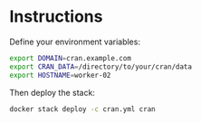 # Instructions

Define your environment variables:

```bash
export DOMAIN=cran.example.com
export CRAN_DATA=/directory/to/your/cran/data
export HOSTNAME=worker-02
```

Then deploy the stack:

```bash
docker stack deploy -c cran.yml cran
```
